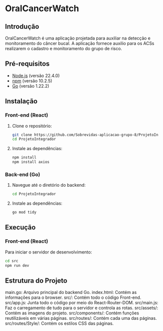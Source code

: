 # OralCancerWatch

## Introdução

OralCancerWatch é uma aplicação projetada para auxiliar na detecção e monitoramento do câncer bucal. A aplicação fornece auxilio para os ACSs realizarem o cadastro e monitoramento do grupo de risco.

## Pré-requisitos

- [Node.js](https://nodejs.org/) (versão 22.4.0)
- [npm](https://www.npmjs.com/) (versão 10.2.5)
- [Go](https://golang.org/) (versão 1.22.2)

## Instalação

### Front-end (React)

1. Clone o repositório:

   ```sh
   git clone https://github.com/Sobrevidas-aplicacao-grupo-8/ProjetoIntegrador.git
   cd ProjetoIntegrador
   ```

2. Instale as dependências:
   ```sh
   npm install
   npm install axios
   ```

### Back-end (Go)

1. Navegue até o diretório do backend:

   ```sh
   cd ProjetoIntegrador
   ```

2. Instale as dependências:
   ```sh
   go mod tidy
   ```

## Execução

### Front-end (React)

Para iniciar o servidor de desenvolvimento:

```sh
cd src
npm run dev
```

## Estrutura do Projeto

main.go: Arquivo principal do backend Go.
index.html: Contém as informações para o browser.
src/: Contém todo o código Front-end.
src/app.js: Junta todo o código por meio do React-Router-DOM.
src/main.js: Faz o carregamento de tudo para o servidor e controla as rotas.
src/assets/: Contém as imagens do projeto.
src/components/: Contém funções reutilizáveis em várias páginas.
src/routes/: Contém cada uma das páginas.
src/routes/Style/: Contém os estilos CSS das páginas.
